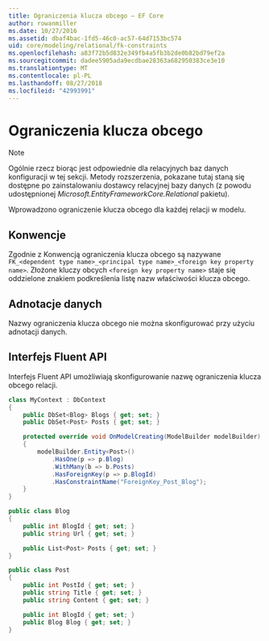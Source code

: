```yaml
---
title: Ograniczenia klucza obcego — EF Core
author: rowanmiller
ms.date: 10/27/2016
ms.assetid: dbaf4bac-1fd5-46c0-ac57-64d7153bc574
uid: core/modeling/relational/fk-constraints
ms.openlocfilehash: a83f72b5d832e349fb4a5fb3b2de0b82bd79ef2a
ms.sourcegitcommit: dadee5905ada9ecdbae28363a682950383ce3e10
ms.translationtype: MT
ms.contentlocale: pl-PL
ms.lasthandoff: 08/27/2018
ms.locfileid: "42993991"
---
```

# <a name="foreign-key-constraints"></a>Ograniczenia klucza obcego

> [!NOTE]  
> Ogólnie rzecz biorąc jest odpowiednie dla relacyjnych baz danych konfiguracji w tej sekcji. Metody rozszerzenia, pokazane tutaj staną się dostępne po zainstalowaniu dostawcy relacyjnej bazy danych (z powodu udostępnionej *Microsoft.EntityFrameworkCore.Relational* pakietu).

Wprowadzono ograniczenie klucza obcego dla każdej relacji w modelu.

## <a name="conventions"></a>Konwencje

Zgodnie z Konwencją ograniczenia klucza obcego są nazywane `FK_<dependent type name>_<principal type name>_<foreign key property name>`. Złożone kluczy obcych `<foreign key property name>` staje się oddzielone znakiem podkreślenia listę nazw właściwości klucza obcego.

## <a name="data-annotations"></a>Adnotacje danych

Nazwy ograniczenia klucza obcego nie można skonfigurować przy użyciu adnotacji danych.

## <a name="fluent-api"></a>Interfejs Fluent API

Interfejs Fluent API umożliwiają skonfigurowanie nazwę ograniczenia klucza obcego relacji.

<!-- [!code-csharp[Main](samples/core/relational/Modeling/FluentAPI/Samples/Relational/RelationshipConstraintName.cs?highlight=12)] -->
``` csharp
class MyContext : DbContext
{
    public DbSet<Blog> Blogs { get; set; }
    public DbSet<Post> Posts { get; set; }

    protected override void OnModelCreating(ModelBuilder modelBuilder)
    {
        modelBuilder.Entity<Post>()
            .HasOne(p => p.Blog)
            .WithMany(b => b.Posts)
            .HasForeignKey(p => p.BlogId)
            .HasConstraintName("ForeignKey_Post_Blog");
    }
}

public class Blog
{
    public int BlogId { get; set; }
    public string Url { get; set; }

    public List<Post> Posts { get; set; }
}

public class Post
{
    public int PostId { get; set; }
    public string Title { get; set; }
    public string Content { get; set; }

    public int BlogId { get; set; }
    public Blog Blog { get; set; }
}
```
